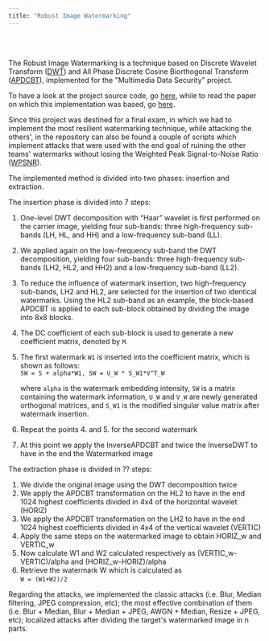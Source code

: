 ```yaml
---
title: "Robust Image Watermarking"
---
```


<br></br>

The Robust Image Watermarking is a technique based on Discrete Wavelet Transform ([DWT](https://en.wikipedia.org/wiki/Discrete_wavelet_transform)) and All Phase Discrete Cosine Biorthogonal Transform ([APDCBT](https://link.springer.com/article/10.1007/s11042-023-16106-1)), implemented for the "Multimedia Data Security" project.  

To have a look at the project source code, go [here](https://github.com/Harachili/robust_image_watermarking), while to read the paper on which this implementation was based, go [here](https://www.mdpi.com/2073-8994/10/3/77).  

Since this project was destined for a final exam, in which we had to implement the most resilient watermarking technique, while attacking the others', in the repository can also be found a couple of scripts which implement attacks that were used with the end goal of ruining the other teams' watermarks without losing the Weighted Peak Signal-to-Noise Ratio ([WPSNR](https://ieeexplore.ieee.org/document/8803307)).  


The implemented method is divided into two phases: insertion and extraction.  

The insertion phase is divided into 7 steps:

1. One-level DWT decomposition with “Haar” wavelet is first performed on the carrier image, yielding four sub-bands: three high-frequency sub-bands (LH, HL, and HH) and a low-frequency sub-band (LL).
2. We applied again on the low-frequency sub-band the DWT decomposition, yielding four sub-bands: three high-frequency sub-bands (LH2, HL2, and HH2) and a low-frequency sub-band (LL2).
3. To reduce the influence of watermark insertion, two high-frequency sub-bands, LH2 and HL2, are selected for the insertion of two identical watermarks. Using the HL2 sub-band as an example, the block-based APDCBT is applied to each sub-block obtained by dividing the image into 8x8 blocks.
4. The DC coefficient of each sub-block is used to generate a new coefficient matrix, denoted by `M`.
5. The first watermark `W1` is inserted into the coefficient matrix, which is shown as follows:  
   `SW = S + alpha*W1, SW = U_W * S_W1*V^T_W`
   
   where `alpha` is the watermark embedding intensity, `SW` is a matrix containing the watermark information, `U_W` and `V_W` are newly generated orthogonal matrices, and `S_W1` is the modified singular value matrix after watermark insertion.
6. Repeat the points 4. and 5. for the second watermark
7. At this point we apply the InverseAPDCBT and twice the InverseDWT to have in the end the Watermarked image
   
The extraction phase is divided in ?? steps:

1. We divide the original image using the DWT decomposition twice
2. We apply the APDCBT transformation on the HL2 to have in the end 1024 highest coefficients divided in 4x4 of the horizontal wavelet (HORIZ)
3. We apply the APDCBT transformation on the LH2 to have in the end 1024 highest coefficients divided in 4x4 of the vertical wavelet (VERTIC)
4. Apply the same steps on the watermarked image to obtain HORIZ_w and VERTIC_w
5. Now calculate W1 and W2 calculated respectively as (VERTIC_w-VERTIC)/alpha and (HORIZ_w-HORIZ)/alpha
6. Retrieve the watermark W which is calculated as  
   `W = (W1+W2)/2`

Regarding the attacks, we implemented the classic attacks (i.e. Blur, Median filtering, JPEG compression, etc); the most effective combination of them (i.e. Blur + Median, Blur + Median + JPEG, AWGN + Median, Resize + JPEG, etc); localized attacks after dividing the target's watermarked image in n parts.


